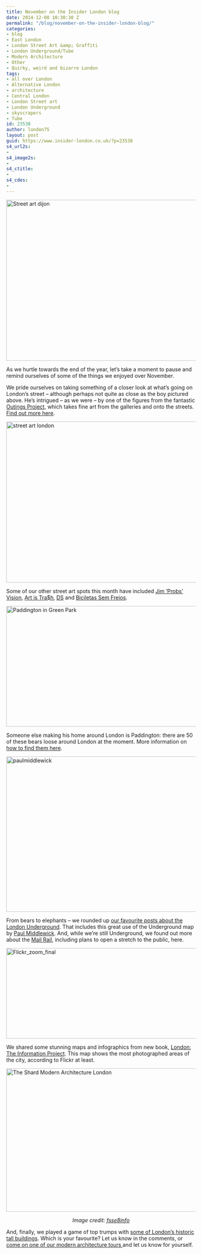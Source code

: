 ```yaml
---
title: November on the Insider London blog
date: 2014-12-08 10:30:30 Z
permalink: "/blog/november-on-the-insider-london-blog/"
categories:
- blog
- East London
- London Street Art &amp; Graffiti
- London Underground/Tube
- Modern Architecture
- Other
- Quirky, weird and bizarre London
tags:
- all over London
- Alternative London
- architecture
- Central London
- London Street art
- London Underground
- skyscrapers
- Tube
id: 23538
author: london75
layout: post
guid: https://www.insider-london.co.uk/?p=23538
s4_url2s:
- 
s4_image2s:
- 
s4_ctitle:
- 
s4_cdes:
- 
---
```


<img class="aligncenter wp-image-23234 size-full" src="/wp-content/uploads/2014/11/Outings-Project-Dijon_mini.jpg" alt="Street art dijon" width="569" height="427" />

As we hurtle towards the end of the year, let&#8217;s take a moment to pause and remind ourselves of some of the things we enjoyed over November.

We pride ourselves on taking something of a closer look at what&#8217;s going on London&#8217;s street &#8211; although perhaps not quite as close as the boy pictured above. He&#8217;s intrigued &#8211; as we were &#8211; by one of the figures from the fantastic <a href="/fine-art-as-street-art-the-outings-project/" target="_blank">Outings Project</a>, which takes fine art from the galleries and onto the streets. <a href="/fine-art-as-street-art-the-outings-project/" target="_blank">Find out more here</a>.

<img class="aligncenter wp-image-23475 size-full" src="/wp-content/uploads/2014/11/22a_mini.jpg" alt="street art london" width="569" height="427" />

Some of our other street art spots this month have included <a href="/street-art-pictures-of-the-week-jim-probs-vision-and-the-end-of-the-line-collective/" target="_blank">Jim &#8216;Probs&#8217; Vision</a>, <a href="/art-is-trash-london-street-art/" target="_blank">Art is Tra$h</a>, <a href="/street-art-picture-of-the-week-cupids-hit-squad-whitecross-street-london-ec1/" target="_blank">DS</a> and <a href="/street-art-pictures-of-the-week-bicicletas-sem-freios-and-cranio/" target="_blank">Biciletas Sem Freios</a>.

<img class="aligncenter wp-image-23484 size-full" src="/wp-content/uploads/2014/11/A44O0966-3673865891-O.jpg" alt="Paddington in Green Park" width="569" height="320" />

Someone else making his home around London is Paddington: there are 50 of these bears loose around London at the moment. More information on <a href="/the-paddington-trail/" target="_blank">how to find them here</a>.

<img class="aligncenter wp-image-7670 size-full" src="/wp-content/uploads/2013/09/paulmiddlewick.png" alt="paulmiddlewick" width="569" height="412" />

From bears to elephants &#8211; we rounded up <a href="/insider-londons-best-of-the-london-underground-and-tube/" target="_blank">our favourite posts about the London Underground</a>. That includes this great use of the Underground map by <a href="/insider-londons-best-of-the-london-underground-and-tube/" target="_blank">Paul Middlewick</a>. And, while we&#8217;re still Underground, we found out more about the <a href="/mail-rail-letters-on-the-underground/" target="_blank">Mail Rail</a>, including plans to open a stretch to the public, here.

<img class="aligncenter wp-image-23274" src="/wp-content/uploads/2014/11/Photogenic-Features-p208-209-copy_mini.jpg" alt="Flickr_zoom_final" width="569" height="240" />

We shared some stunning maps and infographics from new book, <a href="/london-the-information-project-infographics-that-will-change-the-way-you-view-the-city/" target="_blank">London: The Information Project</a>. This map shows the most photographed areas of the city, according to Flickr at least.

<img class="aligncenter wp-image-23325 size-full" src="/wp-content/uploads/2014/11/The-Shard-Modern-Architecture-London.jpg" alt="The Shard Modern Architecture London" width="569" height="380" />

<p style="text-align: center;">
  <em>Image credit: <a href="http://www.flickr.com/photos/fsse-info/9551455042" target="_blank">fsse8info</a></em>
</p>

And, finally, we played a game of top trumps with <a href="/the-towers-of-london/" target="_blank">some of London&#8217;s historic tall buildings</a>. Which is your favourite? Let us know in the comments, or <a href="https://www.insider-london.co.uk/tours/modern-architecture-tour/" target="_blank">come on one of our modern architecture tours </a>and let us know for yourself.